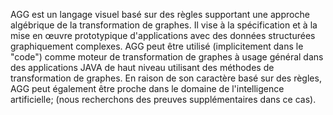 AGG est un langage visuel basé sur des règles supportant une approche algébrique de la transformation de graphes. Il vise à la spécification et à la mise en œuvre prototypique d'applications avec des données structurées graphiquement complexes. AGG peut être utilisé (implicitement dans le "code") comme moteur de transformation de graphes à usage général dans des applications JAVA de haut niveau utilisant des méthodes de transformation de graphes. En raison de son caractère basé sur des règles, AGG peut également être proche dans le domaine de l'intelligence artificielle; (nous recherchons des preuves supplémentaires dans ce cas).
